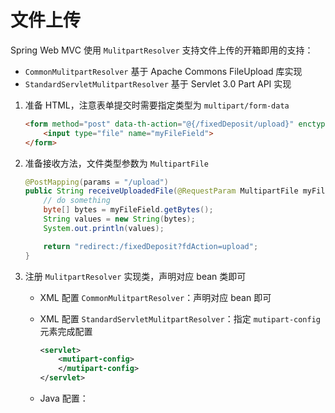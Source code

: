 # 文件上传

Spring  Web MVC 使用 `MulitpartResolver` 支持文件上传的开箱即用的支持：

* `CommonMulitpartResolver` 基于 Apache Commons FileUpload 库实现
* `StandardServletMulitpartResolver` 基于 Servlet 3.0 Part API 实现

1. 准备 HTML，注意表单提交时需要指定类型为 `multipart/form-data`

    ```html
    <form method="post" data-th-action="@{/fixedDeposit/upload}" enctype="multipart/form-data">
        <input type="file" name="myFileField">
    </form>
    ```
2. 准备接收方法，文件类型参数为 `MultipartFile`

    ```java
    @PostMapping(params = "/upload")
    public String receiveUploadedFile(@RequestParam MultipartFile myFileField) throws IOException {
        // do something
        byte[] bytes = myFileField.getBytes();
        String values = new String(bytes);
        System.out.println(values);

        return "redirect:/fixedDeposit?fdAction=upload";
    }
    ```
3. 注册 `MulitpartResolver` 实现类，声明对应 bean 类即可

    * XML 配置 `CommonMulitpartResolver`：声明对应 bean 即可
    * XML 配置 `StandardServletMulitpartResolver`：指定 `mutipart-config` 元素完成配置

      ```xml
      <servlet>
          <mutipart-config>
          </mutipart-config>
      </servlet>
      ```
    * Java 配置：
